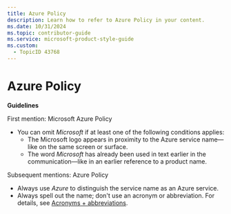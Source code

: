 ```yaml
---
title: Azure Policy
description: Learn how to refer to Azure Policy in your content.
ms.date: 10/31/2024
ms.topic: contributor-guide
ms.service: microsoft-product-style-guide
ms.custom:
  - TopicID 43768
---
```



# Azure Policy

**Guidelines**

First mention: Microsoft Azure Policy

- You can omit *Microsoft* if at least one of the following conditions applies:
  - The Microsoft logo appears in proximity to the Azure service name—like on the same screen or surface.
  - The word *Microsoft* has already been used in text earlier in the communication—like in an earlier reference to a product name.

Subsequent mentions: Azure Policy

- Always use *Azure* to distinguish the service name as an Azure service.
- Always spell out the name; don't use an acronym or abbreviation. For details, see [Acronyms + abbreviations](~\acronyms-and-abbreviations.md).

